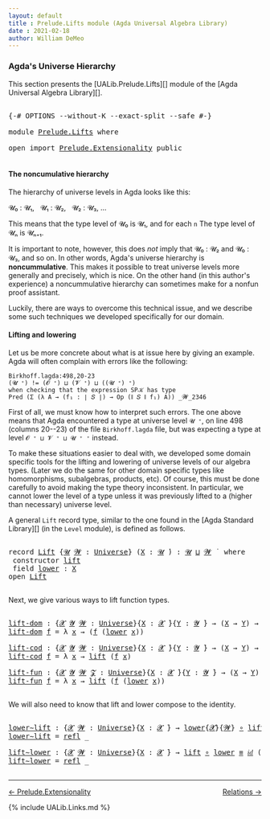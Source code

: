 ```yaml
---
layout: default
title : Prelude.Lifts module (Agda Universal Algebra Library)
date : 2021-02-18
author: William DeMeo
---
```


### <a id="agdas-universe-hierarchy">Agda's Universe Hierarchy</a>

This section presents the [UALib.Prelude.Lifts][] module of the [Agda Universal Algebra Library][].

<pre class="Agda">

<a id="311" class="Symbol">{-#</a> <a id="315" class="Keyword">OPTIONS</a> <a id="323" class="Pragma">--without-K</a> <a id="335" class="Pragma">--exact-split</a> <a id="349" class="Pragma">--safe</a> <a id="356" class="Symbol">#-}</a>

<a id="361" class="Keyword">module</a> <a id="368" href="Prelude.Lifts.html" class="Module">Prelude.Lifts</a> <a id="382" class="Keyword">where</a>

<a id="389" class="Keyword">open</a> <a id="394" class="Keyword">import</a> <a id="401" href="Prelude.Extensionality.html" class="Module">Prelude.Extensionality</a> <a id="424" class="Keyword">public</a>

</pre>

#### The noncumulative hierarchy

The hierarchy of universe levels in Agda looks like this:

𝓤₀ : 𝓤₁, &nbsp; 𝓤₁ : 𝓤₂, &nbsp; 𝓤₂ : 𝓤₃, …

This means that the type level of 𝓤₀ is 𝓤₁, and for each `n` The type level of 𝓤ₙ is 𝓤ₙ₊₁.

It is important to note, however, this does *not* imply that 𝓤₀ : 𝓤₂ and 𝓤₀ : 𝓤₃, and so on.  In other words, Agda's universe hierarchy is **noncummulative**.  This makes it possible to treat universe levels more generally and precisely, which is nice. On the other hand (in this author's experience) a noncummulative hierarchy can sometimes make for a nonfun proof assistant.

Luckily, there are ways to overcome this technical issue, and we describe some such techniques we developed specifically for our domain.

#### Lifting and lowering

Let us be more concrete about what is at issue here by giving an example. Agda will often complain with errors like the following:

```
Birkhoff.lagda:498,20-23
(𝓤 ⁺) != (𝓞 ⁺) ⊔ (𝓥 ⁺) ⊔ ((𝓤 ⁺) ⁺)
when checking that the expression SP𝒦 has type
Pred (Σ (λ A → (f₁ : ∣ 𝑆 ∣) → Op (∥ 𝑆 ∥ f₁) A)) _𝓦_2346
```

First of all, we must know how to interpret such errors. The one above means that Agda encountered a type at universe level `𝓤 ⁺`, on line 498 (columns 20--23) of the file `Birkhoff.lagda` file, but was expecting a type at level `𝓞 ⁺ ⊔ 𝓥 ⁺ ⊔ 𝓤 ⁺ ⁺` instead.

To make these situations easier to deal with, we developed some domain specific tools for the lifting and lowering of universe levels of our algebra types. (Later we do the same for other domain specific types like homomorphisms, subalgebras, products, etc).  Of course, this must be done carefully to avoid making the type theory inconsistent.  In particular, we cannot lower the level of a type unless it was previously lifted to a (higher than necessary) universe level.

A general `Lift` record type, similar to the one found in the [Agda Standard Library][] (in the `Level` module), is defined as follows.

<pre class="Agda">

<a id="2405" class="Keyword">record</a> <a id="Lift"></a><a id="2412" href="Prelude.Lifts.html#2412" class="Record">Lift</a> <a id="2417" class="Symbol">{</a><a id="2418" href="Prelude.Lifts.html#2418" class="Bound">𝓤</a> <a id="2420" href="Prelude.Lifts.html#2420" class="Bound">𝓦</a> <a id="2422" class="Symbol">:</a> <a id="2424" href="universes.html#551" class="Postulate">Universe</a><a id="2432" class="Symbol">}</a> <a id="2434" class="Symbol">(</a><a id="2435" href="Prelude.Lifts.html#2435" class="Bound">X</a> <a id="2437" class="Symbol">:</a> <a id="2439" href="Prelude.Lifts.html#2418" class="Bound">𝓤</a> <a id="2441" href="universes.html#758" class="Function Operator">̇</a><a id="2442" class="Symbol">)</a> <a id="2444" class="Symbol">:</a> <a id="2446" href="Prelude.Lifts.html#2418" class="Bound">𝓤</a> <a id="2448" href="Agda.Primitive.html#636" class="Primitive Operator">⊔</a> <a id="2450" href="Prelude.Lifts.html#2420" class="Bound">𝓦</a> <a id="2452" href="universes.html#758" class="Function Operator">̇</a>  <a id="2455" class="Keyword">where</a>
 <a id="2462" class="Keyword">constructor</a> <a id="lift"></a><a id="2474" href="Prelude.Lifts.html#2474" class="InductiveConstructor">lift</a>
 <a id="2480" class="Keyword">field</a> <a id="Lift.lower"></a><a id="2486" href="Prelude.Lifts.html#2486" class="Field">lower</a> <a id="2492" class="Symbol">:</a> <a id="2494" href="Prelude.Lifts.html#2435" class="Bound">X</a>
<a id="2496" class="Keyword">open</a> <a id="2501" href="Prelude.Lifts.html#2412" class="Module">Lift</a>

</pre>

Next, we give various ways to lift function types.

<pre class="Agda">

<a id="lift-dom"></a><a id="2585" href="Prelude.Lifts.html#2585" class="Function">lift-dom</a> <a id="2594" class="Symbol">:</a> <a id="2596" class="Symbol">{</a><a id="2597" href="Prelude.Lifts.html#2597" class="Bound">𝓧</a> <a id="2599" href="Prelude.Lifts.html#2599" class="Bound">𝓨</a> <a id="2601" href="Prelude.Lifts.html#2601" class="Bound">𝓦</a> <a id="2603" class="Symbol">:</a> <a id="2605" href="universes.html#551" class="Postulate">Universe</a><a id="2613" class="Symbol">}{</a><a id="2615" href="Prelude.Lifts.html#2615" class="Bound">X</a> <a id="2617" class="Symbol">:</a> <a id="2619" href="Prelude.Lifts.html#2597" class="Bound">𝓧</a> <a id="2621" href="universes.html#758" class="Function Operator">̇</a><a id="2622" class="Symbol">}{</a><a id="2624" href="Prelude.Lifts.html#2624" class="Bound">Y</a> <a id="2626" class="Symbol">:</a> <a id="2628" href="Prelude.Lifts.html#2599" class="Bound">𝓨</a> <a id="2630" href="universes.html#758" class="Function Operator">̇</a><a id="2631" class="Symbol">}</a> <a id="2633" class="Symbol">→</a> <a id="2635" class="Symbol">(</a><a id="2636" href="Prelude.Lifts.html#2615" class="Bound">X</a> <a id="2638" class="Symbol">→</a> <a id="2640" href="Prelude.Lifts.html#2624" class="Bound">Y</a><a id="2641" class="Symbol">)</a> <a id="2643" class="Symbol">→</a> <a id="2645" class="Symbol">(</a><a id="2646" href="Prelude.Lifts.html#2412" class="Record">Lift</a><a id="2650" class="Symbol">{</a><a id="2651" href="Prelude.Lifts.html#2597" class="Bound">𝓧</a><a id="2652" class="Symbol">}{</a><a id="2654" href="Prelude.Lifts.html#2601" class="Bound">𝓦</a><a id="2655" class="Symbol">}</a> <a id="2657" href="Prelude.Lifts.html#2615" class="Bound">X</a> <a id="2659" class="Symbol">→</a> <a id="2661" href="Prelude.Lifts.html#2624" class="Bound">Y</a><a id="2662" class="Symbol">)</a>
<a id="2664" href="Prelude.Lifts.html#2585" class="Function">lift-dom</a> <a id="2673" href="Prelude.Lifts.html#2673" class="Bound">f</a> <a id="2675" class="Symbol">=</a> <a id="2677" class="Symbol">λ</a> <a id="2679" href="Prelude.Lifts.html#2679" class="Bound">x</a> <a id="2681" class="Symbol">→</a> <a id="2683" class="Symbol">(</a><a id="2684" href="Prelude.Lifts.html#2673" class="Bound">f</a> <a id="2686" class="Symbol">(</a><a id="2687" href="Prelude.Lifts.html#2486" class="Field">lower</a> <a id="2693" href="Prelude.Lifts.html#2679" class="Bound">x</a><a id="2694" class="Symbol">))</a>

<a id="lift-cod"></a><a id="2698" href="Prelude.Lifts.html#2698" class="Function">lift-cod</a> <a id="2707" class="Symbol">:</a> <a id="2709" class="Symbol">{</a><a id="2710" href="Prelude.Lifts.html#2710" class="Bound">𝓧</a> <a id="2712" href="Prelude.Lifts.html#2712" class="Bound">𝓨</a> <a id="2714" href="Prelude.Lifts.html#2714" class="Bound">𝓦</a> <a id="2716" class="Symbol">:</a> <a id="2718" href="universes.html#551" class="Postulate">Universe</a><a id="2726" class="Symbol">}{</a><a id="2728" href="Prelude.Lifts.html#2728" class="Bound">X</a> <a id="2730" class="Symbol">:</a> <a id="2732" href="Prelude.Lifts.html#2710" class="Bound">𝓧</a> <a id="2734" href="universes.html#758" class="Function Operator">̇</a><a id="2735" class="Symbol">}{</a><a id="2737" href="Prelude.Lifts.html#2737" class="Bound">Y</a> <a id="2739" class="Symbol">:</a> <a id="2741" href="Prelude.Lifts.html#2712" class="Bound">𝓨</a> <a id="2743" href="universes.html#758" class="Function Operator">̇</a><a id="2744" class="Symbol">}</a> <a id="2746" class="Symbol">→</a> <a id="2748" class="Symbol">(</a><a id="2749" href="Prelude.Lifts.html#2728" class="Bound">X</a> <a id="2751" class="Symbol">→</a> <a id="2753" href="Prelude.Lifts.html#2737" class="Bound">Y</a><a id="2754" class="Symbol">)</a> <a id="2756" class="Symbol">→</a> <a id="2758" class="Symbol">(</a><a id="2759" href="Prelude.Lifts.html#2728" class="Bound">X</a> <a id="2761" class="Symbol">→</a> <a id="2763" href="Prelude.Lifts.html#2412" class="Record">Lift</a><a id="2767" class="Symbol">{</a><a id="2768" href="Prelude.Lifts.html#2712" class="Bound">𝓨</a><a id="2769" class="Symbol">}{</a><a id="2771" href="Prelude.Lifts.html#2714" class="Bound">𝓦</a><a id="2772" class="Symbol">}</a> <a id="2774" href="Prelude.Lifts.html#2737" class="Bound">Y</a><a id="2775" class="Symbol">)</a>
<a id="2777" href="Prelude.Lifts.html#2698" class="Function">lift-cod</a> <a id="2786" href="Prelude.Lifts.html#2786" class="Bound">f</a> <a id="2788" class="Symbol">=</a> <a id="2790" class="Symbol">λ</a> <a id="2792" href="Prelude.Lifts.html#2792" class="Bound">x</a> <a id="2794" class="Symbol">→</a> <a id="2796" href="Prelude.Lifts.html#2474" class="InductiveConstructor">lift</a> <a id="2801" class="Symbol">(</a><a id="2802" href="Prelude.Lifts.html#2786" class="Bound">f</a> <a id="2804" href="Prelude.Lifts.html#2792" class="Bound">x</a><a id="2805" class="Symbol">)</a>

<a id="lift-fun"></a><a id="2808" href="Prelude.Lifts.html#2808" class="Function">lift-fun</a> <a id="2817" class="Symbol">:</a> <a id="2819" class="Symbol">{</a><a id="2820" href="Prelude.Lifts.html#2820" class="Bound">𝓧</a> <a id="2822" href="Prelude.Lifts.html#2822" class="Bound">𝓨</a> <a id="2824" href="Prelude.Lifts.html#2824" class="Bound">𝓦</a> <a id="2826" href="Prelude.Lifts.html#2826" class="Bound">𝓩</a> <a id="2828" class="Symbol">:</a> <a id="2830" href="universes.html#551" class="Postulate">Universe</a><a id="2838" class="Symbol">}{</a><a id="2840" href="Prelude.Lifts.html#2840" class="Bound">X</a> <a id="2842" class="Symbol">:</a> <a id="2844" href="Prelude.Lifts.html#2820" class="Bound">𝓧</a> <a id="2846" href="universes.html#758" class="Function Operator">̇</a><a id="2847" class="Symbol">}{</a><a id="2849" href="Prelude.Lifts.html#2849" class="Bound">Y</a> <a id="2851" class="Symbol">:</a> <a id="2853" href="Prelude.Lifts.html#2822" class="Bound">𝓨</a> <a id="2855" href="universes.html#758" class="Function Operator">̇</a><a id="2856" class="Symbol">}</a> <a id="2858" class="Symbol">→</a> <a id="2860" class="Symbol">(</a><a id="2861" href="Prelude.Lifts.html#2840" class="Bound">X</a> <a id="2863" class="Symbol">→</a> <a id="2865" href="Prelude.Lifts.html#2849" class="Bound">Y</a><a id="2866" class="Symbol">)</a> <a id="2868" class="Symbol">→</a> <a id="2870" class="Symbol">(</a><a id="2871" href="Prelude.Lifts.html#2412" class="Record">Lift</a><a id="2875" class="Symbol">{</a><a id="2876" href="Prelude.Lifts.html#2820" class="Bound">𝓧</a><a id="2877" class="Symbol">}{</a><a id="2879" href="Prelude.Lifts.html#2824" class="Bound">𝓦</a><a id="2880" class="Symbol">}</a> <a id="2882" href="Prelude.Lifts.html#2840" class="Bound">X</a> <a id="2884" class="Symbol">→</a> <a id="2886" href="Prelude.Lifts.html#2412" class="Record">Lift</a><a id="2890" class="Symbol">{</a><a id="2891" href="Prelude.Lifts.html#2822" class="Bound">𝓨</a><a id="2892" class="Symbol">}{</a><a id="2894" href="Prelude.Lifts.html#2826" class="Bound">𝓩</a><a id="2895" class="Symbol">}</a> <a id="2897" href="Prelude.Lifts.html#2849" class="Bound">Y</a><a id="2898" class="Symbol">)</a>
<a id="2900" href="Prelude.Lifts.html#2808" class="Function">lift-fun</a> <a id="2909" href="Prelude.Lifts.html#2909" class="Bound">f</a> <a id="2911" class="Symbol">=</a> <a id="2913" class="Symbol">λ</a> <a id="2915" href="Prelude.Lifts.html#2915" class="Bound">x</a> <a id="2917" class="Symbol">→</a> <a id="2919" href="Prelude.Lifts.html#2474" class="InductiveConstructor">lift</a> <a id="2924" class="Symbol">(</a><a id="2925" href="Prelude.Lifts.html#2909" class="Bound">f</a> <a id="2927" class="Symbol">(</a><a id="2928" href="Prelude.Lifts.html#2486" class="Field">lower</a> <a id="2934" href="Prelude.Lifts.html#2915" class="Bound">x</a><a id="2935" class="Symbol">))</a>

</pre>

We will also need to know that lift and lower compose to the identity.

<pre class="Agda">

<a id="lower∼lift"></a><a id="3037" href="Prelude.Lifts.html#3037" class="Function">lower∼lift</a> <a id="3048" class="Symbol">:</a> <a id="3050" class="Symbol">{</a><a id="3051" href="Prelude.Lifts.html#3051" class="Bound">𝓧</a> <a id="3053" href="Prelude.Lifts.html#3053" class="Bound">𝓦</a> <a id="3055" class="Symbol">:</a> <a id="3057" href="universes.html#551" class="Postulate">Universe</a><a id="3065" class="Symbol">}{</a><a id="3067" href="Prelude.Lifts.html#3067" class="Bound">X</a> <a id="3069" class="Symbol">:</a> <a id="3071" href="Prelude.Lifts.html#3051" class="Bound">𝓧</a> <a id="3073" href="universes.html#758" class="Function Operator">̇</a><a id="3074" class="Symbol">}</a> <a id="3076" class="Symbol">→</a> <a id="3078" href="Prelude.Lifts.html#2486" class="Field">lower</a><a id="3083" class="Symbol">{</a><a id="3084" href="Prelude.Lifts.html#3051" class="Bound">𝓧</a><a id="3085" class="Symbol">}{</a><a id="3087" href="Prelude.Lifts.html#3053" class="Bound">𝓦</a><a id="3088" class="Symbol">}</a> <a id="3090" href="MGS-MLTT.html#3813" class="Function Operator">∘</a> <a id="3092" href="Prelude.Lifts.html#2474" class="InductiveConstructor">lift</a> <a id="3097" href="Prelude.Inverses.html#620" class="Datatype Operator">≡</a> <a id="3099" href="MGS-MLTT.html#3778" class="Function">𝑖𝑑</a> <a id="3102" href="Prelude.Lifts.html#3067" class="Bound">X</a>
<a id="3104" href="Prelude.Lifts.html#3037" class="Function">lower∼lift</a> <a id="3115" class="Symbol">=</a> <a id="3117" href="Prelude.Equality.html#1784" class="InductiveConstructor">refl</a> <a id="3122" class="Symbol">_</a>

<a id="lift∼lower"></a><a id="3125" href="Prelude.Lifts.html#3125" class="Function">lift∼lower</a> <a id="3136" class="Symbol">:</a> <a id="3138" class="Symbol">{</a><a id="3139" href="Prelude.Lifts.html#3139" class="Bound">𝓧</a> <a id="3141" href="Prelude.Lifts.html#3141" class="Bound">𝓦</a> <a id="3143" class="Symbol">:</a> <a id="3145" href="universes.html#551" class="Postulate">Universe</a><a id="3153" class="Symbol">}{</a><a id="3155" href="Prelude.Lifts.html#3155" class="Bound">X</a> <a id="3157" class="Symbol">:</a> <a id="3159" href="Prelude.Lifts.html#3139" class="Bound">𝓧</a> <a id="3161" href="universes.html#758" class="Function Operator">̇</a><a id="3162" class="Symbol">}</a> <a id="3164" class="Symbol">→</a> <a id="3166" href="Prelude.Lifts.html#2474" class="InductiveConstructor">lift</a> <a id="3171" href="MGS-MLTT.html#3813" class="Function Operator">∘</a> <a id="3173" href="Prelude.Lifts.html#2486" class="Field">lower</a> <a id="3179" href="Prelude.Inverses.html#620" class="Datatype Operator">≡</a> <a id="3181" href="MGS-MLTT.html#3778" class="Function">𝑖𝑑</a> <a id="3184" class="Symbol">(</a><a id="3185" href="Prelude.Lifts.html#2412" class="Record">Lift</a><a id="3189" class="Symbol">{</a><a id="3190" href="Prelude.Lifts.html#3139" class="Bound">𝓧</a><a id="3191" class="Symbol">}{</a><a id="3193" href="Prelude.Lifts.html#3141" class="Bound">𝓦</a><a id="3194" class="Symbol">}</a> <a id="3196" href="Prelude.Lifts.html#3155" class="Bound">X</a><a id="3197" class="Symbol">)</a>
<a id="3199" href="Prelude.Lifts.html#3125" class="Function">lift∼lower</a> <a id="3210" class="Symbol">=</a> <a id="3212" href="Prelude.Equality.html#1784" class="InductiveConstructor">refl</a> <a id="3217" class="Symbol">_</a>

</pre>


---------------

[← Prelude.Extensionality](Prelude.Extensionality.html)
<span style="float:right;">[Relations →](Relations.html)</span>

{% include UALib.Links.md %}
